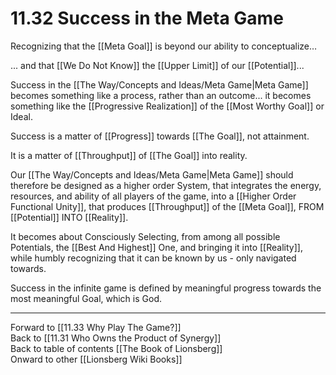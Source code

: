 # 11.32 Success in the Meta Game

Recognizing that the [[Meta Goal]] is beyond our ability to conceptualize…

... and that [[We Do Not Know]] the [[Upper Limit]] of our [[Potential]]... 

Success in the [[The Way/Concepts and Ideas/Meta Game|Meta Game]] becomes something like a process, rather than an outcome... it becomes something like the [[Progressive Realization]] of the [[Most Worthy Goal]] or Ideal. 

Success is a matter of [[Progress]] towards [[The Goal]], not attainment.

It is a matter of [[Throughput]] of [[The Goal]] into reality.

Our [[The Way/Concepts and Ideas/Meta Game|Meta Game]] should therefore be designed as a higher order System, that integrates the energy, resources, and ability of all players of the game, into a [[Higher Order Functional Unity]], that produces [[Throughput]] of the [[Meta Goal]], FROM [[Potential]] INTO [[Reality]].

It becomes about Consciously Selecting, from among all possible Potentials, the [[Best And Highest]] One, and bringing it into [[Reality]], while humbly recognizing that it can be known by us - only navigated towards. 

Success in the infinite game is defined by meaningful progress towards the most meaningful Goal, which is God. 

___

Forward to [[11.33 Why Play The Game?]]  
Back to [[11.31 Who Owns the Product of Synergy]]  
Back to table of contents [[The Book of Lionsberg]]  
Onward to other [[Lionsberg Wiki Books]]  
